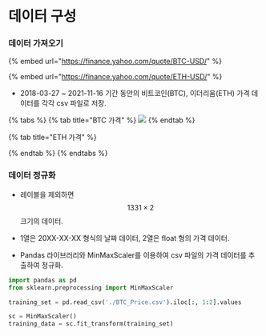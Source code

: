 # 데이터 구성

### 데이터 가져오기&#x20;

{% embed url="https://finance.yahoo.com/quote/BTC-USD/" %}

{% embed url="https://finance.yahoo.com/quote/ETH-USD/" %}

* 2018-03-27 \~ 2021-11-16 기간 동안의 비트코인(BTC), 이더리움(ETH) 가격 데이터를 각각 csv 파일로 저장.&#x20;

{% tabs %}
{% tab title="BTC 가격" %}
![](../../../.gitbook/assets/Simulation\_03.PNG)
{% endtab %}

{% tab title="ETH 가격" %}

{% endtab %}
{% endtabs %}



### 데이터 정규화&#x20;

* 레이블을 제외하면 $$1331 \times 2$$ 크기의 데이터.&#x20;
* 1열은 20XX-XX-XX 형식의 날짜 데이터, 2열은 float 형의 가격 데이터.&#x20;



* Pandas 라이브러리와 MinMaxScaler를 이용하여 csv 파일의 가격 데이터를 추출하여 정규화.

```python
import pandas as pd
from sklearn.preprocessing import MinMaxScaler

training_set = pd.read_csv('./BTC_Price.csv').iloc[:, 1:2].values

sc = MinMaxScaler()
training_data = sc.fit_transform(training_set)
```

